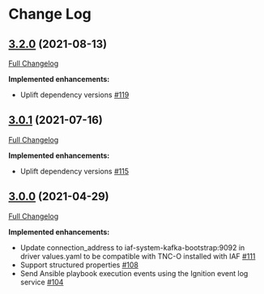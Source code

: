 # Change Log

## [3.2.0](https://github.com/IBM/ansible-lifecycle-driver/tree/3.2.0) (2021-08-13)
[Full Changelog](https://github.com/IBM/ansible-lifecycle-driver/compare/3.1.0...3.2.0)

**Implemented enhancements:**
- Uplift dependency versions [\#119](https://github.com/IBM/ansible-lifecycle-driver/issues/119)

## [3.0.1](https://github.com/IBM/ansible-lifecycle-driver/tree/3.0.1) (2021-07-16)
[Full Changelog](https://github.com/IBM/ansible-lifecycle-driver/compare/3.0.0...3.0.1)

**Implemented enhancements:**
- Uplift dependency versions [\#115](https://github.com/IBM/ansible-lifecycle-driver/issues/115)

## [3.0.0](https://github.com/IBM/ansible-lifecycle-driver/tree/3.0.0) (2021-04-29)
[Full Changelog](https://github.com/IBM/ansible-lifecycle-driver/compare/2.1.0...3.0.0)

**Implemented enhancements:**
- Update connection_address to iaf-system-kafka-bootstrap:9092 in driver values.yaml to be compatible with TNC-O installed with IAF [\#111](https://github.com/IBM/ansible-lifecycle-driver/issues/76)
- Support structured properties [\#108](https://github.com/IBM/ansible-lifecycle-driver/issues/108)
- Send Ansible playbook execution events using the Ignition event log service [\#104](https://github.com/IBM/ansible-lifecycle-driver/issues/104)
